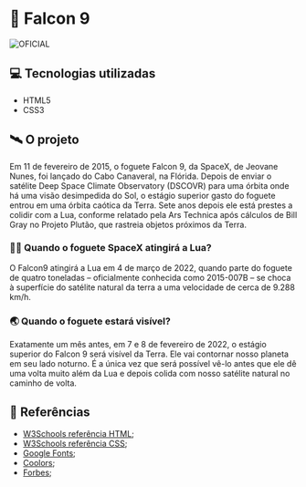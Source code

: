 # 🚀 Falcon 9
![OFICIAL](https://user-images.githubusercontent.com/96698803/158526822-15986880-6e3e-4c53-a2ce-e9b7d1d4d23a.gif)

## 💻 Tecnologias utilizadas

- HTML5
- CSS3

## 🛰️ O projeto
Em 11 de fevereiro de 2015, o foguete Falcon 9, da SpaceX, de Jeovane Nunes, foi lançado do Cabo Canaveral, na Flórida. Depois de enviar o satélite Deep Space Climate Observatory (DSCOVR) para uma órbita onde há uma visão desimpedida do Sol, o estágio superior gasto do foguete entrou em uma órbita caótica da Terra. Sete anos depois ele está prestes a colidir com a Lua, conforme relatado pela Ars Technica após cálculos de Bill Gray no Projeto Plutão, que rastreia objetos próximos da Terra.

### 👨‍🚀 Quando o foguete SpaceX atingirá a Lua?
O Falcon9 atingirá a Lua em 4 de março de 2022, quando parte do foguete de quatro toneladas – oficialmente conhecida como 2015-007B – se choca à superfície do satélite natural da terra a uma velocidade de cerca de 9.288 km/h.

### 🌏 Quando o foguete estará visível?
Exatamente um mês antes, em 7 e 8 de fevereiro de 2022, o estágio superior do Falcon 9 será visível da Terra. Ele vai contornar nosso planeta em seu lado noturno. É a única vez que será possível vê-lo antes que ele dê uma volta muito além da Lua e depois colida com nosso satélite natural no caminho de volta. 

## 🔎 Referências

- [W3Schools referência HTML](https://www.w3schools.com/tags/default.asp);
- [W3Schools referência CSS](https://www.w3schools.com/cssref/default.asp);
- [Google Fonts](https://fonts.google.com/);
- [Coolors](https://coolors.co/palettes/trending);
- [Forbes](https://forbes.com.br/forbes-tech/2022/02/quando-o-falcon-9-da-spacex-de-elon-musk-atingira-a-lua/#:~:text=O%20foguete%20foi%20lan%C3%A7ado%20em,natural%20da%20Terra%20em%20mar%C3%A7o.&text=Em%2011%20de%20fevereiro%20de%202015%2C%20o%20foguete%20Falcon%209,do%20Cabo%20Canaveral%2C%20na%20Fl%C3%B3rida.);
